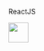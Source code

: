 <html>
<head>
  <link rel="stylesheet" href="https://cdn.jsdelivr.net/gh/devicons/devicon@v2.15.1/devicon.min.css">
</head>
<body>
  <div>
    <div>
      <p>ReactJS</p>
      <img loading="lazy" src="https://cdn.jsdelivr.net/gh/devicons/devicon/icons/react/react-original.svg" width="40" height="40" />
    </div>
  </div>
</body>
</html>

